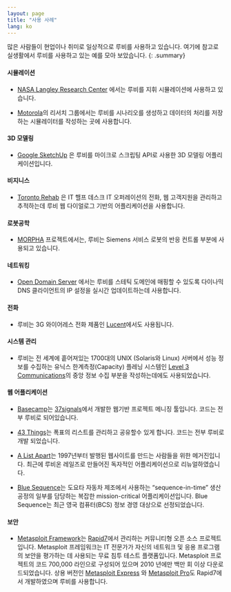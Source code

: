 ```yaml
---
layout: page
title: "사용 사례"
lang: ko
---
```


많은 사람들이 현업이나 취미로 일상적으로 루비를 사용하고 있습니다.
여기에 참고로 실생활에서 루비를 사용하고 있는 예를 모아 보았습니다.
{: .summary}

#### 시뮬레이션

* [NASA Langley Research Center][1] 에서는 루비를 지휘 시뮬레이션에
  사용하고 있습니다.

* [Motorola][2]의 리서치 그룹에서는 루비를 시나리오를 생성하고 데이터의
  처리를 저장하는 시뮬레이터를 작성하는 곳에 사용합니다.

#### 3D 모델링

* [Google SketchUp][3] 은 루비를 마이크로 스크립팅 API로 사용한
  3D 모델링 어플리케이션입니다.

#### 비지니스

* [Toronto Rehab][4] 은 IT 핼프 데스크 IT 오퍼레이션의 전화, 웹 고객지원을
  관리하고 추적하는데 루비 웹 다이얼로그 기반의 어플리케이션을 사용합니다.

#### 로봇공학

* [MORPHA][5] 프로젝트에서는, 루비는 Siemens 서비스 로봇의 반응 컨트롤
  부분에 사용되고 있습니다.

#### 네트워킹

* [Open Domain Server][6] 에서는 루비를 스테틱 도메인에 매핑할 수 있도록
  다이나믹 DNS 클라이언트의 IP 설정을 실시간 업데이트하는데 사용합니다.

#### 전화

* 루비는 3G 와이어레스 전화 제품인 [Lucent][7]에서도 사용됩니다.

#### 시스템 관리

* 루비는 전 세계에 흩어져있는 1700대의 UNIX (Solaris와 Linux) 서버에서
  성능 정보를 수집하는 유닉스 한계측정(Capacity) 플레닝 시스템인
  [Level 3 Communications][8]의 중앙 정보 수집 부분을 작성하는데에도
  사용되었습니다.

#### 웹 어플리케이션

* [Basecamp][9]는 [37signals][10]에서 개발한 웹기반 프로젝트 메니징 툴입니다.
  코드는 전부 루비로 되어있습니다.

* [43 Things][11]는 폭표의 리스트를 관리하고 공유할수 있게 합니다.
  코드는 전부 루비로 개발 되었습니다.

* [A List Apart][12]는 1997년부터 발행된 웹사이트를 만드는 사람들을 위한
  메거진입니다. 최근에 루비온 레일즈로 만들어진 독자적인 어플리케이션으로
  리뉴얼하였습니다.

* [Blue Sequence][13]는 도요타 자동차 제조에서 사용하는 “sequence-in-time”
  생산 공정의 일부를 담당하는 복잡한 mission-critical 어플리케이션입니다.
  Blue Sequence는 최근 영국 컴퓨터(BCS) 정보 경영 대상으로 선정되었습니다.

#### 보안

* [Metasploit Framework][14]는 [Rapid7][15]에서 관리하는 커뮤니티형
  오픈 소스 프로젝트입니다. Metasploit 프레임워크는 IT 전문가가 자신의
  네트워크 및 응용 프로그램의 보안을 평가하는 데 사용되는 무료 침투
  테스트 플랫폼입니다. Metasploit 프로젝트의 코드 700,000 라인으로
  구성되어 있으며 2010 년에만 백만 회 이상 다운로드되었습니다.
  상용 버전인 [Metasploit Express][16] 와 [Metasploit Pro][17]도
  Rapid7에서 개발하였으며 루비를 사용합니다.



[1]: http://www.larc.nasa.gov/
[2]: http://www.motorola.com
[3]: http://www.sketchup.com/
[4]: http://www.torontorehab.com
[5]: http://www.morpha.de/php_e/index.php3
[6]: http://ods.org/
[7]: http://www.lucent.com/
[8]: http://www.level3.com/
[9]: http://www.basecamphq.com
[10]: http://www.37signals.com
[11]: http://www.43things.com
[12]: http://www.alistapart.com
[13]: http://www.bluefountain.com/supply-chain-management/
[14]: http://www.metasploit.com
[15]: http://www.rapid7.com
[16]: http://www.rapid7.com/products/metasploit-express.jsp
[17]: http://www.rapid7.com/products/metasploit-pro.jsp
